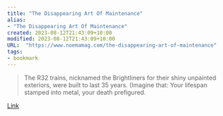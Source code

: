 ```yaml
---
title: "The Disappearing Art Of Maintenance"
alias:
- "The Disappearing Art Of Maintenance"
created: 2023-08-12T21:43:09+10:00
modified: 2023-08-12T21:43:09+10:00
URL:  "https://www.noemamag.com/the-disappearing-art-of-maintenance"
tags:
- bookmark
---
```


> The R32 trains, nicknamed the Brightliners for their shiny unpainted exteriors, were built to last 35 years. (Imagine that: Your lifespan stamped into metal, your death prefigured.

[Link](https://www.noemamag.com/the-disappearing-art-of-maintenance)